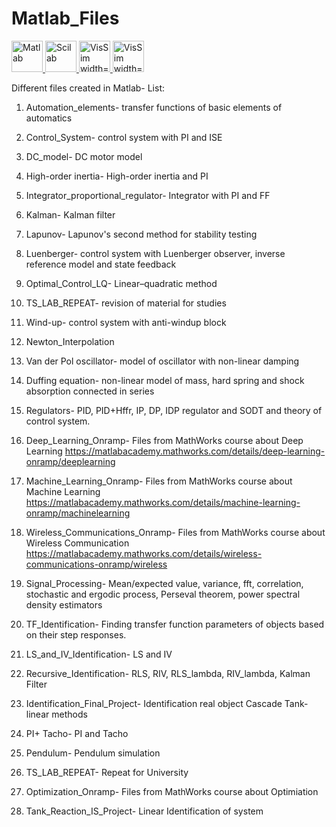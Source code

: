 # Matlab_Files
<p align="left"> <a href="https://www.mathworks.com" target="_blank"> <img src="https://upload.wikimedia.org/wikipedia/commons/2/21/Matlab_Logo.png" alt="Matlab" width="50" height="50"/><a href="https://www.scilab.org" target="_blank"> <img src="https://user-images.githubusercontent.com/84814415/148458144-9eb288a5-0928-4b9d-b922-5a840e782202.png" alt="Scilab" width="50" height="50"/><a href="http://www.vissim.com" target="_blank"> <img src="https://user-images.githubusercontent.com/84814415/148458376-6a6e9489-03b7-4cc1-9f51-9b480a90fbd6.png" alt="VisSim width="50" height="50"/> </a> <a href="https://www.gnu.org/software/octave/index" target="_blank"> <img src="https://user-images.githubusercontent.com/84814415/148458621-39aeb4b9-9594-4be2-af07-dfb68c3fce68.png" alt="VisSim width="50" height="50"/> </a>
  
Different files created in Matlab- List:

1. Automation_elements- transfer functions of basic elements of automatics

2. Control_System- control system with PI and ISE

3. DC_model- DC motor model

4. High-order inertia- High-order inertia and PI

5. Integrator_proportional_regulator- Integrator with PI and FF

6. Kalman- Kalman filter

7. Lapunov- Lapunov's second method for stability testing

8. Luenberger- control system with Luenberger observer, inverse reference model and state feedback 

9. Optimal_Control_LQ- Linear–quadratic method

10. TS_LAB_REPEAT- revision of material for studies 

11. Wind-up- control system with anti-windup block
  
12. Newton_Interpolation
  
13. Van der Pol oscillator- model of oscillator with non-linear damping
  
14. Duffing equation- non-linear model of mass, hard spring and shock absorption connected in series
  
15. Regulators- PID, PID+Hffr, IP, DP, IDP regulator and SODT and theory of control system.

16. Deep_Learning_Onramp- Files from MathWorks course about Deep Learning https://matlabacademy.mathworks.com/details/deep-learning-onramp/deeplearning

17. Machine_Learning_Onramp- Files from MathWorks course about Machine Learning https://matlabacademy.mathworks.com/details/machine-learning-onramp/machinelearning
 
18. Wireless_Communications_Onramp- Files from MathWorks course about Wireless Communication https://matlabacademy.mathworks.com/details/wireless-communications-onramp/wireless
  
19. Signal_Processing- Mean/expected value, variance, fft, correlation, stochastic and ergodic process, Perseval theorem, power spectral density estimators

20. TF_Identification- Finding transfer function parameters of objects based on their step responses.

21. LS_and_IV_Identification- LS and IV

22. Recursive_Identification- RLS, RIV, RLS_lambda, RIV_lambda, Kalman Filter

23. Identification_Final_Project- Identification real object Cascade Tank- linear methods
  
24. PI+ Tacho- PI and Tacho
  
25. Pendulum- Pendulum simulation
 
26. TS_LAB_REPEAT- Repeat for University
  
27. Optimization_Onramp- Files from MathWorks course about Optimiation
 
28. Tank_Reaction_IS_Project- Linear Identification of system

